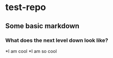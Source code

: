 # test-repo
## Some basic markdown
### What does the next level down look like?

*I am cool
*I am so cool
